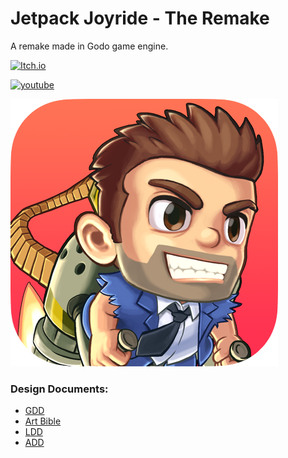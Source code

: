 # Jetpack Joyride - The Remake

A remake made in Godo game engine.

[![Itch.io](https://img.shields.io/badge/Itch-%23FF0B34.svg?style=for-the-badge&logo=Itch.io&logoColor=white)](https://brallex.itch.io/jetpack-joyride)

[![youtube](https://img.shields.io/badge/youtube-FF0000?style=for-the-badge&logo=YouTube&logoColor=white)](https://youtu.be/L6W2Pi14xFw)

![icon](./assets/icon.png)

### Design Documents:

- [GDD](./gdd/game-design-document/gdd.md)
- [Art Bible](./gdd//art-bible/art-bible.md)
- [LDD](./gdd/level-design-document/ldd.md)
- [ADD](./gdd/audio-design-document/add.md)
